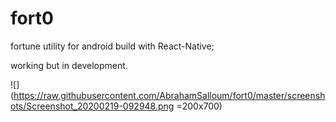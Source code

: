 # fort0

fortune utility for android build with React-Native; 

working but in development. 

![](https://raw.githubusercontent.com/AbrahamSalloum/fort0/master/screenshots/Screenshot_20200219-092948.png =200x700)
